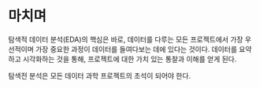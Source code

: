# 마치며

탐색적 데이터 분석(EDA)의 핵심은 바로, 데이터를 다루는 모든 프로젝트에서 가장 우선적이며 가장 중요한 과정이 데이터를 들여다보는 데에 있다는 것이다. 데이터를 요약하고 시각화하는 것을 통해, 프로젝트에 대한 가치 있는 통찰과 이해를 얻게 된다.

탐색전 분석은 모든 데이터 과학 프로젝트의 초석이 되어야 한다.
